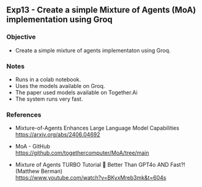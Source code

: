 ## Exp13 - Create a simple Mixture of Agents (MoA) implementation using Groq

### Objective
- Create a simple mixture of agents implementaton using Groq.
  
### Notes
- Runs in a colab notebook.
- Uses the models available on Groq.
- The paper used models available on Together.Ai
- The system runs very fast.

### References

- Mixture-of-Agents Enhances Large Language Model Capabilities<br>
https://arxiv.org/abs/2406.04692

- MoA - GitHub<br>
https://github.com/togethercomputer/MoA/tree/main

- Mixture of Agents TURBO Tutorial 🚀 Better Than GPT4o AND Fast?!<br>
(Matthew Berman)<br>
https://www.youtube.com/watch?v=BKyxMreb3mk&t=604s
